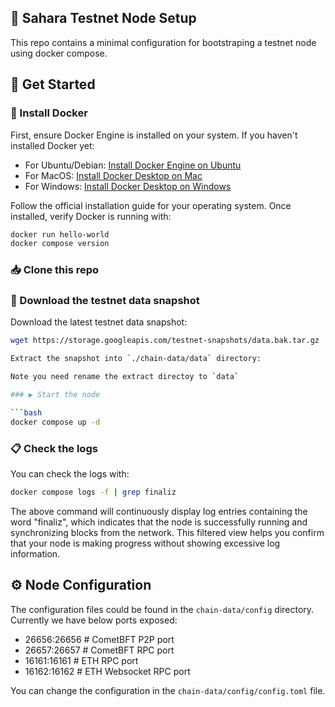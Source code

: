 ## 🚀 Sahara Testnet Node Setup

This repo contains a minimal configuration for bootstraping a testnet node using docker compose.

## 🏁 Get Started

### 🐳 Install Docker

First, ensure Docker Engine is installed on your system. If you haven't installed Docker yet:

- For Ubuntu/Debian: [Install Docker Engine on Ubuntu](https://docs.docker.com/engine/install/ubuntu/)
- For MacOS: [Install Docker Desktop on Mac](https://docs.docker.com/desktop/install/mac-install/)
- For Windows: [Install Docker Desktop on Windows](https://docs.docker.com/desktop/install/windows-install/)

Follow the official installation guide for your operating system. Once installed, verify Docker is running with:

```bash
docker run hello-world
docker compose version
```

### 📥 Clone this repo

### 💾 Download the testnet data snapshot

Download the latest testnet data snapshot:

````bash
wget https://storage.googleapis.com/testnet-snapshots/data.bak.tar.gz

Extract the snapshot into `./chain-data/data` directory:

Note you need rename the extract directoy to `data`

### ▶️ Start the node

```bash
docker compose up -d
````

### 📋 Check the logs

You can check the logs with:

```bash
docker compose logs -f | grep finaliz
```

The above command will continuously display log entries containing the word "finaliz", which indicates that the node is successfully running and synchronizing blocks from the network. This filtered view helps you confirm that your node is making progress without showing excessive log information.

## ⚙️ Node Configuration

The configuration files could be found in the `chain-data/config` directory.
Currently we have below ports exposed:

- 26656:26656 # CometBFT P2P port
- 26657:26657 # CometBFT RPC port
- 16161:16161 # ETH RPC port
- 16162:16162 # ETH Websocket RPC port

You can change the configuration in the `chain-data/config/config.toml` file.
